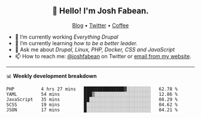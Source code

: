 <h2 align="center">👋 Hello! I'm Josh Fabean.</h2>
<p align="center">
  <a href="https://joshfabean.com">Blog</a> •
  <a href="https://twitter.com/fabean">Twitter</a> •
  <a href="https://www.buymeacoffee.com/LSxne6Yr4">Coffee</a>
</p>

- 🔭 I’m currently working *Everything Drupal*
- 🌱 I’m currently learning *how to be a better leader.*
- 💬 Ask me about *Drupal, Linux, PHP, Docker, CSS and JavaScript*
- 📫 How to reach me: [@joshfabean](https://twitter.com/joshfabean) on Twitter or [email from my website](https://joshfabean.com).

-------

📊 **Weekly development breakdown**
<!--START_SECTION:waka-->
```text
PHP          4 hrs 27 mins   ███████████████▓░░░░░░░░░   62.78 % 
YAML         54 mins         ███▒░░░░░░░░░░░░░░░░░░░░░   12.86 % 
JavaScript   35 mins         ██░░░░░░░░░░░░░░░░░░░░░░░   08.29 % 
SCSS         19 mins         █░░░░░░░░░░░░░░░░░░░░░░░░   04.62 % 
JSON         17 mins         █░░░░░░░░░░░░░░░░░░░░░░░░   04.21 % 
```
<!--END_SECTION:waka-->

<!--
**fabean/fabean** is a ✨ _special_ ✨ repository because its `README.md` (this file) appears on your GitHub profile.

Here are some ideas to get you started:

- 🔭 I’m currently working on ...
- 🌱 I’m currently learning ...
- 👯 I’m looking to collaborate on ...
- 🤔 I’m looking for help with ...
- 💬 Ask me about ...
- 📫 How to reach me: ...
- 😄 Pronouns: ...
- ⚡ Fun fact: ...
-->
